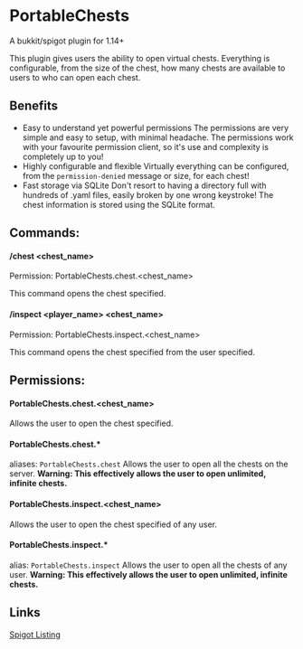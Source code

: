 # PortableChests
A bukkit/spigot plugin for 1.14+

This plugin gives users the ability to open virtual chests. Everything is configurable, from the size of the chest, how many chests are available to users to who can open each chest.

## Benefits
* Easy to understand yet powerful permissions
The permissions are very simple and easy to setup, with minimal headache. 
The permissions work with your favourite permission client, so it's use and complexity is completely up to you!
* Highly configurable and flexible
Virtually everything can be configured, from the `permission-denied` message or size, for each chest!
* Fast storage via SQLite
Don't resort to having a directory full with hundreds of .yaml files, easily broken by one wrong keystroke! The chest information is stored using the SQLite format.

## Commands:
#### /chest <chest_name>

Permission: PortableChests.chest.<chest_name>

This command opens the chest specified.

#### /inspect <player_name> <chest_name>

Permission: PortableChests.inspect.<chest_name>

This command opens the chest specified from the user specified.

## Permissions:

#### PortableChests.chest.<chest_name>
Allows the user to open the chest specified.

#### PortableChests.chest.*
aliases: `PortableChests.chest`
Allows the user to open all the chests on the server.
**Warning: This effectively allows the user to open unlimited, infinite chests.**

#### PortableChests.inspect.<chest_name>
Allows the user to open the chest specified of any user.

#### PortableChests.inspect.*
alias: `PortableChests.inspect`
Allows the user to open all the chests of any user.
**Warning: This effectively allows the user to open unlimited, infinite chests.**

## Links
[Spigot Listing](https://www.spigotmc.org/resources/portablechests.77408/)
